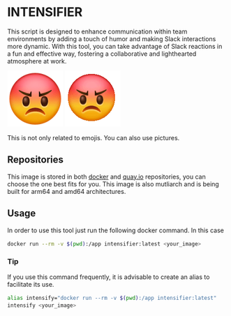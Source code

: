 # INTENSIFIER

This script is designed to enhance communication within team environments by adding a touch of humor and making Slack interactions more dynamic. With this tool, you can take advantage of Slack reactions in a fun and effective way, fostering a collaborative and lighthearted atmosphere at work.

![Base emoji](./images/emoji.png) 
![Intensified emoji](./images/emoji-intensifies.gif)

This is not only related to emojis. You can also use pictures.

## Repositories

This image is stored in both [docker](https://hub.docker.com/repository/docker/alvarvg/intensifier/tags) and [quay.io](https://quay.io/repository/alvarvg/intensifier) repositories, you can choose the one best fits for you. This image is also mutliarch and is being built for arm64 and amd64 architectures.

## Usage

In order to use this tool just run the following docker command. In this case 

```bash
docker run --rm -v $(pwd):/app intensifier:latest <your_image>
```

### Tip

If you use this command frequently, it is advisable to create an alias to facilitate its use.

```bash
alias intensify="docker run --rm -v $(pwd):/app intensifier:latest"
intensify <your_image>
```
